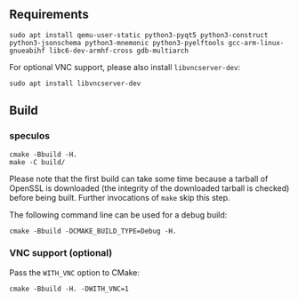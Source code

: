 ## Requirements

```console
sudo apt install qemu-user-static python3-pyqt5 python3-construct python3-jsonschema python3-mnemonic python3-pyelftools gcc-arm-linux-gnueabihf libc6-dev-armhf-cross gdb-multiarch
```

For optional VNC support, please also install `libvncserver-dev`:

```console
sudo apt install libvncserver-dev
```


## Build

### speculos

```console
cmake -Bbuild -H.
make -C build/
```

Please note that the first build can take some time because a tarball of OpenSSL
is downloaded (the integrity of the downloaded tarball is checked) before being
built. Further invocations of `make` skip this step.

The following command line can be used for a debug build:

```console
cmake -Bbuild -DCMAKE_BUILD_TYPE=Debug -H.
```

### VNC support (optional)

Pass the `WITH_VNC` option to CMake:

```console
cmake -Bbuild -H. -DWITH_VNC=1
```
